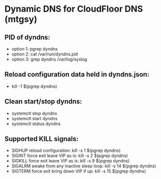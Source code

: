 # Dynamic DNS for CloudFloor DNS (mtgsy)

## PID of dyndns:

- option 1: pgrep dyndns
- option 2: cat /var/run/dyndns.pid
- option 3: grep dyndns /var/log/syslog

## Reload configuration data held in dyndns.json:

- kill -1 $(pgrep dyndns)

##  Clean start/stop dyndns:

- systemctl stop dyndns
- systemctl start dyndns
- systemctl status dyndns

## Supported KILL signals:

- SIGHUP reload configuration: kill -s 1 $(pgrep dyndns)
- SIGINT force exit leave VIP as is: kill -s 2 $(pgrep dyndns)
- SIGKILL force exit leave VIP as is: kill -s 9 $(pgrep dyndns)
- SIGALRM awake from any inactive sleep loop: kill -s 14 $(pgrep dyndns)
- SIGTERM force exit bring down VIP if up: kill -s 15 $(pgrep dyndns)
